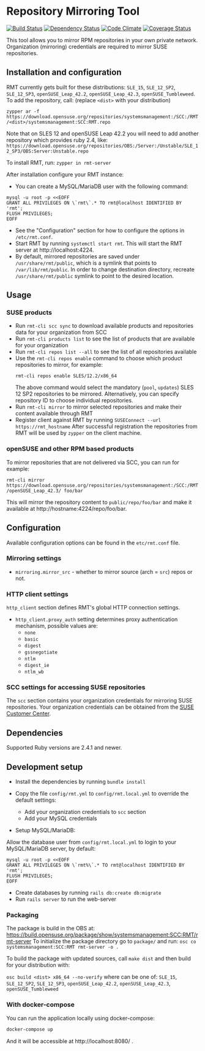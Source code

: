 # Repository Mirroring Tool
[![Build Status](https://travis-ci.org/SUSE/rmt.svg?branch=master)](https://travis-ci.org/SUSE/rmt)
[![Dependency Status](https://gemnasium.com/SUSE/rmt.svg)](https://gemnasium.com/SUSE/rmt)
[![Code Climate](https://codeclimate.com/github/SUSE/rmt.png)](https://codeclimate.com/github/SUSE/rmt)
[![Coverage Status](https://coveralls.io/repos/SUSE/rmt/badge.svg?branch=master&service=github)](https://coveralls.io/github/SUSE/rmt?branch=master)

This tool allows you to mirror RPM repositories in your own private network.
Organization (mirroring) credentials are required to mirror SUSE repositories.

## Installation and configuration

RMT currently gets built for these distributions: `SLE_15`, `SLE_12_SP2`, `SLE_12_SP3`, `openSUSE_Leap_42.2`, `openSUSE_Leap_42.3`, `openSUSE_Tumbleweed`.
To add the repository, call: (replace `<dist>` with your distribution)

`zypper ar -f https://download.opensuse.org/repositories/systemsmanagement:/SCC:/RMT/<dist>/systemsmanagement:SCC:RMT.repo`

Note that on SLES 12 and openSUSE Leap 42.2 you will need to add another repository which provides ruby 2.4, like:
`https://download.opensuse.org/repositories/OBS:/Server:/Unstable/SLE_12_SP3/OBS:Server:Unstable.repo`

To install RMT, run: `zypper in rmt-server`

After installation configure your RMT instance:

* You can create a MySQL/MariaDB user with the following command:
```
mysql -u root -p <<EOFF
GRANT ALL PRIVILEGES ON \`rmt\`.* TO rmt@localhost IDENTIFIED BY 'rmt';
FLUSH PRIVILEGES;
EOFF
```
* See the "Configuration" section for how to configure the options in `/etc/rmt.conf`.
* Start RMT by running `systemctl start rmt`. This will start the RMT server at http://localhost:4224.
* By default, mirrored repositories are saved under `/usr/share/rmt/public`, which is a symlink that points to
`/var/lib/rmt/public`. In order to change destination directory, recreate `/usr/share/rmt/public` symlink to point to the
desired location.

## Usage

### SUSE products

* Run `rmt-cli scc sync` to download available products and repositories data for your organization from SCC
* Run `rmt-cli products list` to see the list of products that are available for your organization
* Run `rmt-cli repos list --all` to see the list of all repositories available
* Use the `rmt-cli repos enable` command to choose which product repositories to mirror, for example:
  ```
  rmt-cli repos enable SLES/12.2/x86_64
  ```
  The above command would select the mandatory (`pool`, `updates`) SLES 12 SP2 repositories to be mirrored.
  Alternatively, you can specify repository ID to choose individual repositories.
* Run `rmt-cli mirror` to mirror selected repositories and make their content available through RMT
* Register client against RMT by running `SUSEConnect --url https://rmt_hostname`
  After successful registration the repositories from RMT will be used by `zypper` on the client machine.

### openSUSE and other RPM based products

To mirror repositories that are not delivered via SCC, you can run for example:

`rmt-cli mirror https://download.opensuse.org/repositories/systemsmanagement:/SCC:/RMT/openSUSE_Leap_42.3/ foo/bar`

This will mirror the repository content to `public/repo/foo/bar` and make it available at http://hostname:4224/repo/foo/bar.

## Configuration

Available configuration options can be found in the `etc/rmt.conf` file.

### Mirroring settings

- `mirroring.mirror_src` - whether to mirror source (arch = `src`) repos or not.

### HTTP client settings

`http_client` section defines RMT's global HTTP connection settings.

- `http_client.proxy_auth` setting determines proxy authentication mechanism, possible values are:
    * `none`
    * `basic`
    * `digest`
    * `gssnegotiate`
    * `ntlm`
    * `digest_ie`
    * `ntlm_wb`

### SCC settings for accessing SUSE repositories

The `scc` section contains your organization credentials for mirroring SUSE repositories.
Your organization credentials can be obtained from the [SUSE Customer Center](https://scc.suse.com/organization).

## Dependencies

Supported Ruby versions are 2.4.1 and newer.

## Development setup

* Install the dependencies by running `bundle install`
* Copy the file `config/rmt.yml` to `config/rmt.local.yml` to override the default settings:
    * Add your organization credentials to `scc` section
    * Add your MySQL credentials

* Setup MySQL/MariaDB:

Allow the database user from `config/rmt.local.yml` to login to your MySQL/MariaDB server, 
by default:

```
mysql -u root -p <<EOFF
GRANT ALL PRIVILEGES ON \`rmt%\`.* TO rmt@localhost IDENTIFIED BY 'rmt';
FLUSH PRIVILEGES;
EOFF
```
* Create databases by running `rails db:create db:migrate`
* Run `rails server` to run the web-server

### Packaging

The package is build in the OBS at: https://build.opensuse.org/package/show/systemsmanagement:SCC:RMT/rmt-server
To initialize the package directory go to `package/` and run: `osc co systemsmanagement:SCC:RMT rmt-server -o .`

To build the package with updated sources, call `make dist` and then build for your distribution with:

`osc build <dist> x86_64 --no-verify` where <dist> can be one of: `SLE_15`, `SLE_12_SP2`, `SLE_12_SP3`, `openSUSE_Leap_42.2`, `openSUSE_Leap_42.3`, `openSUSE_Tumbleweed`

### With docker-compose

You can run the application locally using docker-compose:

```bash
docker-compose up
```

And it will be accessible at http://localhost:8080/ .

